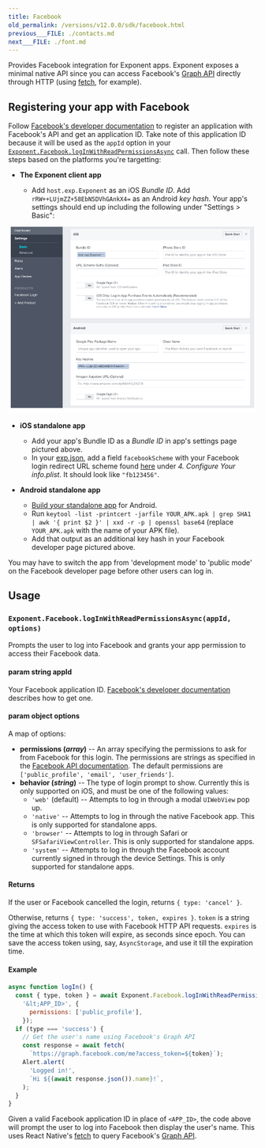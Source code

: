 ```yaml
---
title: Facebook
old_permalink: /versions/v12.0.0/sdk/facebook.html
previous___FILE: ./contacts.md
next___FILE: ./font.md
---
```


Provides Facebook integration for Exponent apps. Exponent exposes a minimal native API since you can access Facebook's [Graph API](https://developers.facebook.com/docs/graph-api) directly through HTTP (using [fetch](https://facebook.github.io/react-native/docs/network.html#fetch), for example).

## Registering your app with Facebook

Follow [Facebook's developer documentation](https://developers.facebook.com/docs/apps/register) to register an application with Facebook's API and get an application ID. Take note of this application ID because it will be used as the `appId` option in your [`Exponent.Facebook.logInWithReadPermissionsAsync`](#Exponent.Facebook.logInWithReadPermissionsAsync "Exponent.Facebook.logInWithReadPermissionsAsync") call. Then follow these steps based on the platforms you're targetting:

-   **The Exponent client app**

    -   Add `host.exp.Exponent` as an iOS _Bundle ID_. Add `rRW++LUjmZZ+58EbN5DVhGAnkX4=` as an Android _key hash_. Your app's settings should end up including the following under "Settings > Basic":

[![](./facebook-app-settings.png)](/_images/facebook-app-settings.png)

-   **iOS standalone app**

    -   Add your app's Bundle ID as a _Bundle ID_ in app's settings page pictured above.
    -   In your [exp.json](/versions/latest/guides/configuration#exp), add a field `facebookScheme` with your Facebook login redirect URL scheme found [here](https://developers.facebook.com/docs/facebook-login/ios) under _4. Configure Your info.plist_. It should look like `"fb123456"`.

-   **Android standalone app**

    -   [Build your standalone app](/versions/latest/guides/building-standalone-apps#building-standalone-apps) for Android.
    -   Run `keytool -list -printcert -jarfile YOUR_APK.apk | grep SHA1 | awk '{ print $2 }' | xxd -r -p | openssl base64` (replace `YOUR_APK.apk` with the name of your APK file).
    -   Add that output as an additional key hash in your Facebook developer page pictured above.

You may have to switch the app from 'development mode' to 'public mode' on the Facebook developer page before other users can log in.

## Usage

### `Exponent.Facebook.logInWithReadPermissionsAsync(appId, options)`

Prompts the user to log into Facebook and grants your app permission
to access their Facebook data.

#### param string appId

Your Facebook application ID. [Facebook's developer documentation](https://developers.facebook.com/docs/apps/register) describes how to get one.

#### param object options

A map of options:

-   **permissions (_array_)** -- An array specifying the permissions to ask for from Facebook for this login. The permissions are strings as specified in the [Facebook API documentation](https://developers.facebook.com/docs/facebook-login/permissions). The default permissions are `['public_profile', 'email', 'user_friends']`.
-   **behavior (_string_)** -- The type of login prompt to show. Currently this is only supported on iOS, and must be one of the following values:
    -   `'web'` (default) -- Attempts to log in through a modal `UIWebView` pop up.
    -   `'native'` -- Attempts to log in through the native Facebook app. This is only supported for standalone apps.
    -   `'browser'` -- Attempts to log in through Safari or `SFSafariViewController`. This is only supported for standalone apps.
    -   `'system'` -- Attempts to log in through the Facebook account currently signed in through the device Settings. This is only supported for standalone apps.

#### Returns

If the user or Facebook cancelled the login, returns `{ type: 'cancel' }`.

Otherwise, returns `{ type: 'success', token, expires }`. `token` is a string giving the access token to use with Facebook HTTP API requests. `expires` is the time at which this token will expire, as seconds since epoch. You can save the access token using, say, `AsyncStorage`, and use it till the expiration time.

#### Example

```javascript
async function logIn() {
  const { type, token } = await Exponent.Facebook.logInWithReadPermissionsAsync(
    '&lt;APP_ID>', {
      permissions: ['public_profile'],
    });
  if (type === 'success') {
    // Get the user's name using Facebook's Graph API
    const response = await fetch(
      `https://graph.facebook.com/me?access_token=${token}`);
    Alert.alert(
      'Logged in!',
      `Hi ${(await response.json()).name}!`,
    );
  }
}
```

Given a valid Facebook application ID in place of `<APP_ID>`, the code above will prompt the user to log into Facebook then display the user's name. This uses React Native's [fetch](https://facebook.github.io/react-native/docs/network.html#fetch) to query Facebook's [Graph API](https://developers.facebook.com/docs/graph-api).

